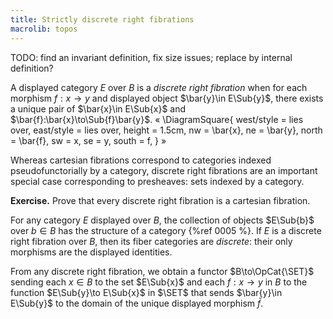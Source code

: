 ```yaml
---
title: Strictly discrete right fibrations
macrolib: topos
---
```


TODO: find an invariant definition, fix size issues; replace by internal definition?

A displayed category $E$ over $B$ is a *discrete right fibration* when for each
morphism $f:x\to y$ and displayed object $\bar{y}\in E\Sub{y}$, there exists a unique pair
of $\bar{x}\in E\Sub{x}$ and $\bar{f}:\bar{x}\to\Sub{f}\bar{y}$.
«
\DiagramSquare{
  west/style = lies over,
  east/style = lies over,
  height = 1.5cm,
  nw = \bar{x},
  ne = \bar{y},
  north = \bar{f},
  sw = x,
  se = y,
  south = f,
}
»

Whereas cartesian fibrations correspond to categories indexed pseudofunctorially by a
category, discrete right fibrations are an important special case corresponding to
presheaves: sets indexed by a category.

**Exercise.** Prove that every discrete right fibration is a cartesian fibration.

For any category $E$ displayed over $B$, the collection of objects $E\Sub{b}$ over $b\in
B$ has the structure of a category {%ref 0005 %}. If $E$ is a discrete right
fibration over $B$, then its fiber categories are *discrete*: their only morphisms
are the displayed identities.

From any discrete right fibration, we obtain a functor $B\to\OpCat{\SET}$
sending each $x\in B$ to the set $E\Sub{x}$ and each $f:x\to y$ in $B$ to the
function $E\Sub{y}\to E\Sub{x}$ in $\SET$ that sends $\bar{y}\in E\Sub{y}$ to
the domain of the unique displayed morphism $\bar{f}$.
